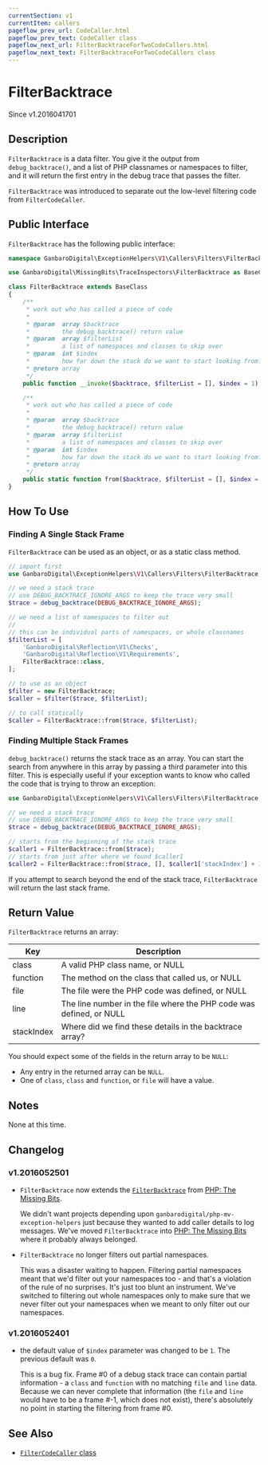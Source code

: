 ```yaml
---
currentSection: v1
currentItem: callers
pageflow_prev_url: CodeCaller.html
pageflow_prev_text: CodeCaller class
pageflow_next_url: FilterBacktraceForTwoCodeCallers.html
pageflow_next_text: FilterBacktraceForTwoCodeCallers class
---
```


# FilterBacktrace

<div class="callout info" markdown="1">
Since v1.2016041701
</div>

## Description

`FilterBacktrace` is a data filter. You give it the output from `debug_backtrace()`, and a list of PHP classnames or namespaces to filter, and it will return the first entry in the debug trace that passes the filter.

`FilterBacktrace` was introduced to separate out the low-level filtering code from `FilterCodeCaller`.

## Public Interface

`FilterBacktrace` has the following public interface:

```php
namespace GanbaroDigital\ExceptionHelpers\V1\Callers\Filters\FilterBacktrace;

use GanbaroDigital\MissingBits\TraceInspectors\FilterBacktrace as BaseClass;

class FilterBacktrace extends BaseClass
{
    /**
     * work out who has called a piece of code
     *
     * @param  array $backtrace
     *         the debug_backtrace() return value
     * @param  array $filterList
     *         a list of namespaces and classes to skip over
     * @param  int $index
     *         how far down the stack do we want to start looking from?
     * @return array
     */
    public function __invoke($backtrace, $filterList = [], $index = 1);

    /**
     * work out who has called a piece of code
     *
     * @param  array $backtrace
     *         the debug_backtrace() return value
     * @param  array $filterList
     *         a list of namespaces and classes to skip over
     * @param  int $index
     *         how far down the stack do we want to start looking from?
     * @return array
     */
    public static function from($backtrace, $filterList = [], $index = 1);
}
```

## How To Use

### Finding A Single Stack Frame

`FilterBacktrace` can be used as an object, or as a static class method.

```php
// import first
use GanbaroDigital\ExceptionHelpers\V1\Callers\Filters\FilterBacktrace;

// we need a stack trace
// use DEBUG_BACKTRACE_IGNORE_ARGS to keep the trace very small
$trace = debug_backtrace(DEBUG_BACKTRACE_IGNORE_ARGS);

// we need a list of namespaces to filter out
//
// this can be individual parts of namespaces, or whole classnames
$filterList = [
    'GanbaroDigital\Reflection\V1\Checks',
    'GanbaroDigital\Reflection\V1\Requirements',
    FilterBacktrace::class,
];

// to use as an object
$filter = new FilterBacktrace;
$caller = $filter($trace, $filterList);

// to call statically
$caller = FilterBacktrace::from($trace, $filterList);
```

### Finding Multiple Stack Frames

`debug_backtrace()` returns the stack trace as an array. You can start the search from anywhere in this array by passing a third parameter into this filter. This is especially useful if your exception wants to know who called the code that is trying to throw an exception:

```php
use GanbaroDigital\ExceptionHelpers\V1\Callers\Filters\FilterBacktrace;

// we need a stack trace
// use DEBUG_BACKTRACE_IGNORE_ARGS to keep the trace very small
$trace = debug_backtrace(DEBUG_BACKTRACE_IGNORE_ARGS);

// starts from the beginning of the stack trace
$caller1 = FilterBacktrace::from($trace);
// starts from just after where we found $caller1
$caller2 = FilterBacktrace::from($trace, [], $caller1['stackIndex'] + 1);
```

If you attempt to search beyond the end of the stack trace, `FilterBacktrace` will return the last stack frame.

## Return Value

`FilterBacktrace` returns an array:

Key | Description
----|------------
class | A valid PHP class name, or NULL
function | The method on the class that called us, or NULL
file | The file were the PHP code was defined, or NULL
line | The line number in the file where the PHP code was defined, or NULL
stackIndex | Where did we find these details in the backtrace array?

You should expect some of the fields in the return array to be `NULL`:

* Any entry in the returned array can be `NULL`.
* One of `class`, `class` and `function`, or `file` will have a value.

## Notes

None at this time.

## Changelog

### v1.2016052501

* `FilterBacktrace` now extends the [`FilterBacktrace`](http://ganbarodigital.github.io/php-the-missing-bits/traces/FilterBacktrace.html) from [PHP: The Missing Bits](http://ganbarodigital.github.io/php-the-missing-bits/).

  We didn't want projects depending upon `ganbarodigital/php-mv-exception-helpers` just because they wanted to add caller details to log messages. We've moved `FilterBacktrace` into [PHP: The Missing Bits](http://ganbarodigital.github.io/php-the-missing-bits/) where it probably always belonged.

* `FilterBacktrace` no longer filters out partial namespaces.

  This was a disaster waiting to happen. Filtering partial namespaces meant that we'd filter out your namespaces too - and that's a violation of the rule of no surprises. It's just too blunt an instrument. We've switched to filtering out whole namespaces only to make sure that we never filter out your namespaces when we meant to only filter out our namespaces.

### v1.2016052401

* the default value of `$index` parameter was changed to be `1`. The previous default was `0`.

  This is a bug fix. Frame #0 of a debug stack trace can contain partial information - a `class` and `function` with no matching `file` and `line` data. Because we can never complete that information (the `file` and `line` would have to be a frame #-1, which does not exist), there's absolutely no point in starting the filtering from frame #0.

## See Also

* [`FilterCodeCaller` class](FilterCodeCaller.html)

